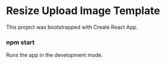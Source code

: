 # Resize Upload Image Template
This project was bootstrapped with Create React App.

### npm start
Runs the app in the development mode.
